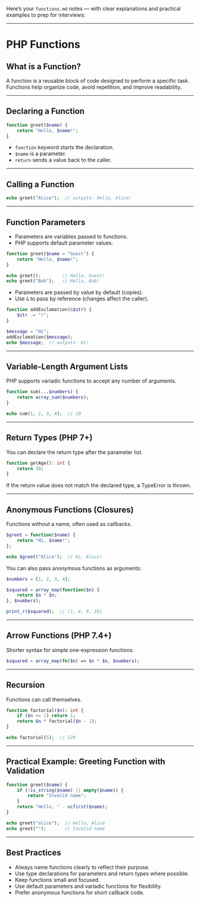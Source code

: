 Here’s your `functions.md` notes — with clear explanations and practical examples to prep for interviews:

------

# PHP Functions

## What is a Function?

A function is a reusable block of code designed to perform a specific task. Functions help organize code, avoid repetition, and improve readability.

------

## Declaring a Function

```php
function greet($name) {
    return "Hello, $name!";
}
```

- `function` keyword starts the declaration.
- `$name` is a parameter.
- `return` sends a value back to the caller.

------

## Calling a Function

```php
echo greet("Alice");  // outputs: Hello, Alice!
```

------

## Function Parameters

- Parameters are variables passed to functions.
- PHP supports default parameter values.

```php
function greet($name = "Guest") {
    return "Hello, $name!";
}

echo greet();        // Hello, Guest!
echo greet("Bob");   // Hello, Bob!
```

- Parameters are passed by value by default (copies).
- Use `&` to pass by reference (changes affect the caller).

```php
function addExclamation(&$str) {
    $str .= "!";
}

$message = "Hi";
addExclamation($message);
echo $message;  // outputs: Hi!
```

------

## Variable-Length Argument Lists

PHP supports variadic functions to accept any number of arguments.

```php
function sum(...$numbers) {
    return array_sum($numbers);
}

echo sum(1, 2, 3, 4);  // 10
```

------

## Return Types (PHP 7+)

You can declare the return type after the parameter list.

```php
function getAge(): int {
    return 30;
}
```

If the return value does not match the declared type, a TypeError is thrown.

------

## Anonymous Functions (Closures)

Functions without a name, often used as callbacks.

```php
$greet = function($name) {
    return "Hi, $name!";
};

echo $greet("Alice");  // Hi, Alice!
```

You can also pass anonymous functions as arguments:

```php
$numbers = [1, 2, 3, 4];

$squared = array_map(function($n) {
    return $n * $n;
}, $numbers);

print_r($squared);  // [1, 4, 9, 16]
```

------

## Arrow Functions (PHP 7.4+)

Shorter syntax for simple one-expression functions.

```php
$squared = array_map(fn($n) => $n * $n, $numbers);
```

------

## Recursion

Functions can call themselves.

```php
function factorial($n): int {
    if ($n <= 1) return 1;
    return $n * factorial($n - 1);
}

echo factorial(5);  // 120
```

------

## Practical Example: Greeting Function with Validation

```php
function greet($name) {
    if (!is_string($name) || empty($name)) {
        return "Invalid name";
    }
    return "Hello, " . ucfirst($name);
}

echo greet("alice");  // Hello, Alice
echo greet("");       // Invalid name
```

------

## Best Practices

- Always name functions clearly to reflect their purpose.
- Use type declarations for parameters and return types where possible.
- Keep functions small and focused.
- Use default parameters and variadic functions for flexibility.
- Prefer anonymous functions for short callback code.

